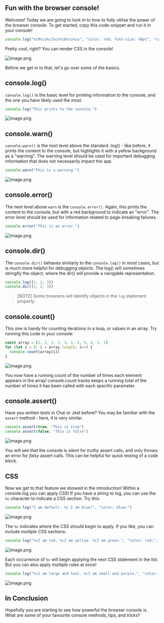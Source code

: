 ## Fun with the browser console!

Welcome! Today we are going to look in to how to fully utilise the power of the browser console. To get started, copy this code-snippet and run it in your console!

```js
console.log("%cR%ca%ci%cn%cb%co%cw", "color: red; font-size: 48pt", "color: orange; font-size: 48pt", "color: yellow; font-size: 48pt", "color: green; font-size: 48pt", "color: blue; font-size: 48pt", "color: darkblue; font-size: 48pt", "color: purple; font-size: 48pt")
```

Pretty cool, right? You can render CSS in the console!

![image.png](https://cdn.hashnode.com/res/hashnode/image/upload/v1599950177513/DW14Vbbxo.png)

Before we get in to that, let's go over some of the basics.

## console.log()

`console.log()` is the basic level for printing information to the console, and the one you have likely used the most. 

```js
console.log("This prints to the console.")
```

![image.png](https://cdn.hashnode.com/res/hashnode/image/upload/v1599954718041/9E38RRp8h.png)
## console.warn()

`console.warn()` is the next level above the standard .log() - like before, it prints the content to the console, but highlights it with a yellow background as a "warning". The warning level should be used for important debugging information that does not necessarily impact the app.

```js
console.warn("This is a warning.")
```

![image.png](https://cdn.hashnode.com/res/hashnode/image/upload/v1599954691092/jmN2jX8GO.png)

## console.error()

The next level above `warn` is the `console.error()`. Again, this prints the content to the console, but with a red background to indicate an "error". The error level should be used for information related to page-breaking failures. 

```js
console.error("This is an error.")
```

![image.png](https://cdn.hashnode.com/res/hashnode/image/upload/v1599954883678/jVnoF00Hh.png)

## console.dir()

The `console.dir()` behaves similarly to the `console.log()` in *most* cases, but is much more helpful for debugging *objects*. The log() will sometimes stringify the object, where the dir() will provide a navigable representation. 

```js
console.log([1, 2, 3])
console.dir([1, 2, 3])
```

> [NOTE] 
> Some browsers will identify objects in the `log` statement properly. 

## console.count()

This one is handy for counting iterations in a loop, or values in an array. Try running this code in your console:

```js
const array = [1, 2, 3, 2, 3, 1, 1, 5, 4, 5, 1]
for (let i = 0; i < array.length; i++) {
  console.count(array[i])
}
```

![image.png](https://cdn.hashnode.com/res/hashnode/image/upload/v1599955488885/doOI-xAY9.png)

You now have a running count of the number of times each element appears in the array! console.count tracks keeps a running total of the number of times it has been called with each specific parameter.

## console.assert()

Have you written tests in Chai or Jest before? You may be familiar with the `assert` method - here, it is very similar. 

```js
console.assert(true, "This is true")
console.assert(false, "This is false")
```

![image.png](https://cdn.hashnode.com/res/hashnode/image/upload/v1599955643137/IbYXT7w33.png)

You will see that the console is *silent* for *truthy* assert calls, and only throws an error for *falsy* assert calls. This can be helpful for quick testing of a code block. 

## CSS

Now we get to that feature we showed in the introduction! Within a console.log you can apply CSS! If you have a string to log, you can use the `%c` character to indicate a CSS section. Try this:

```js
console.log("I am default. %c I am blue!", "color: blue;")
```

![image.png](https://cdn.hashnode.com/res/hashnode/image/upload/v1599955791558/7VRJpQIHn.png)

The `%c` indicates where the CSS should begin to apply. If you like, you can include *multiple* CSS sections:

```js
console.log("%cI am red. %cI am yellow. %cI am green.", "color: red;", "color: yellow;", "color: green;")
```

![image.png](https://cdn.hashnode.com/res/hashnode/image/upload/v1599955878221/ph6Clwyt7.png)

Each occurrence of `%c` will begin applying the next CSS statement in the list. But you can also apply multiple rules at once!

```js
console.log("%cI am large and teal. %cI am small and purple.", "color: teal; font-size: 48pt;", "color: purple; font-size: 24pt;")
```

![image.png](https://cdn.hashnode.com/res/hashnode/image/upload/v1599955973790/PtMkJy_Rb.png)

## In Conclusion

Hopefully you are starting to see how powerful the browser console is. What are some of your favourite console methods, tips, and tricks?